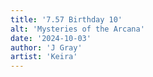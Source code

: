 ```yaml
---
title: '7.57 Birthday 10'
alt: 'Mysteries of the Arcana'
date: '2024-10-03'
author: 'J Gray'
artist: 'Keira'
---
```

